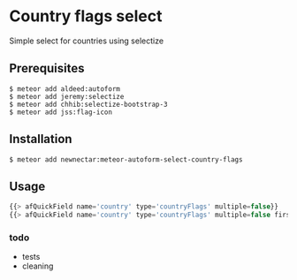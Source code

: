 # Country flags select

Simple select for countries using selectize

## Prerequisites

```
$ meteor add aldeed:autoform
$ meteor add jeremy:selectize
$ meteor add chhib:selectize-bootstrap-3
$ meteor add jss:flag-icon
```

## Installation

```
$ meteor add newnectar:meteor-autoform-select-country-flags
```

## Usage

```javascript
{{> afQuickField name='country' type='countryFlags' multiple=false}}
{{> afQuickField name='country' type='countryFlags' multiple=false firstOption='Select a country'}}
```


### todo
- tests
- cleaning

